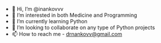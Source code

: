 - 👋 Hi, I’m @inankovvv
- 👀 I’m interested in both Medicine and Programming
- 🌱 I’m currently learning Python
- 💞️ I’m looking to collaborate on any type of Python projects
- 📫 How to reach me - drnankovv@gmail.com

<!---
inankovvv/inankovvv is a ✨ special ✨ repository because its `README.md` (this file) appears on your GitHub profile.
You can click the Preview link to take a look at your changes.
--->
